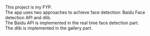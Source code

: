 This project is my FYP.  
The app uses two approaches to achieve face detection: Baidu Face detection API and dlib.  
The Baidu API is implemented in the real time face detection part.  
The dlib is implemented in the gallery part.
